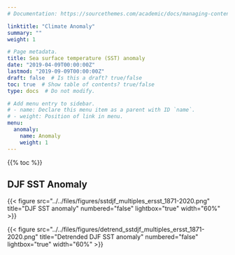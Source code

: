 ```yaml
---
# Documentation: https://sourcethemes.com/academic/docs/managing-content/

linktitle: "Climate Anomaly"
summary: ""
weight: 1

# Page metadata.
title: Sea surface temperature (SST) anomaly
date: "2019-04-09T00:00:00Z"
lastmod: "2019-09-09T00:00:00Z"
draft: false  # Is this a draft? true/false
toc: true  # Show table of contents? true/false
type: docs  # Do not modify.

# Add menu entry to sidebar.
# - name: Declare this menu item as a parent with ID `name`.
# - weight: Position of link in menu.
menu:
  anomaly:
    name: Anomaly
    weight: 1
---
```


{{% toc %}}

## DJF SST Anomaly


{{< figure src="../../files/figures/sstdjf_multiples_ersst_1871-2020.png" title="DJF SST anomaly" numbered="false" lightbox="true" width="60%" >}}

{{< figure src="../../files/figures/detrend_sstdjf_multiples_ersst_1871-2020.png" title="Detrended DJF SST anomaly" numbered="false" lightbox="true" width="60%" >}}
